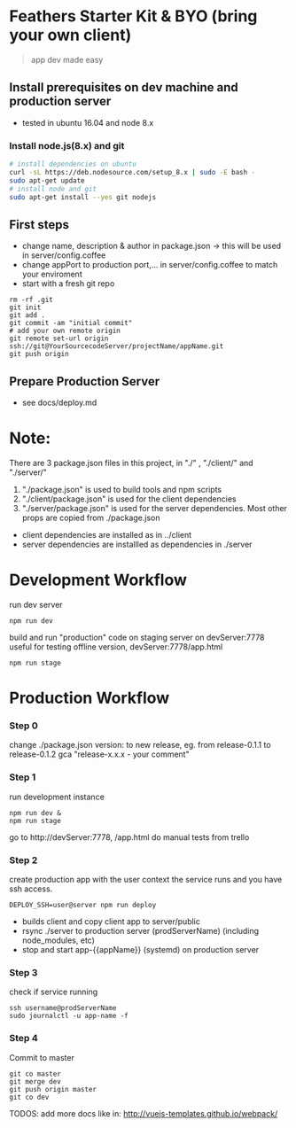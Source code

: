 # Feathers Starter Kit & BYO (bring your own client)

> app dev made easy


## Install prerequisites on dev machine and production server
- tested in ubuntu 16.04 and node 8.x

### Install node.js(8.x) and git
``` sh
# install dependencies on ubuntu
curl -sL https://deb.nodesource.com/setup_8.x | sudo -E bash -
sudo apt-get update
# install node and git
sudo apt-get install --yes git nodejs
```

## First steps
- change name, description & author in package.json -> this will be used in server/config.coffee
- change appPort to production port,... in server/config.coffee to match your enviroment
- start with a fresh git repo
```
rm -rf .git
git init
git add .
git commit -am "initial commit"
# add your own remote origin
git remote set-url origin ssh://git@YourSourcecodeServer/projectName/appName.git
git push origin
```

## Prepare Production Server
- see docs/deploy.md


# Note:
There are 3 package.json files in this project, in "./" , "./client/" and "./server/"

1. "./package.json" is used to build tools and npm scripts
2. "./client/package.json" is used for the client dependencies
3. "./server/package.json" is used for the server dependencies. Most other props are copied from ./package.json

- client dependencies are installed as in ../client
- server dependencies are installled as dependencies in ./server


# Development Workflow

run dev server
```
npm run dev
```

build and run "production" code on staging server on devServer:7778
useful for testing offline version, devServer:7778/app.html
```
npm run stage
```

# Production Workflow
### Step 0
change ./package.json version: to new release, eg. from release-0.1.1 to release-0.1.2
gca "release-x.x.x - your comment"

### Step 1

run development instance
```
npm run dev &
npm run stage
```
go to http://devServer:7778, /app.html
do manual tests from trello

### Step 2

create production app with the user context the service runs and you have ssh access.

```
DEPLOY_SSH=user@server npm run deploy
```
- builds client and copy client app to server/public
- rsync ./server to production server (prodServerName) (including node_modules, etc)
- stop and start app-{{appName}} (systemd) on production server

### Step 3

check if service running
```
ssh username@prodServerName
sudo journalctl -u app-name -f
```

### Step 4

Commit to master
```
git co master
git merge dev
git push origin master
git co dev
```

TODOS: add more docs like in: http://vuejs-templates.github.io/webpack/
